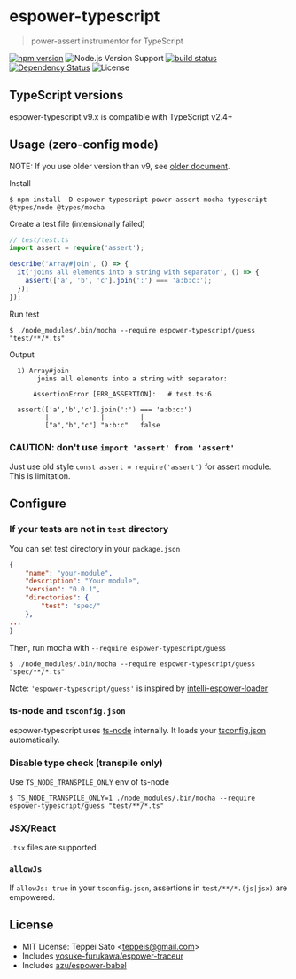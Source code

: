 # espower-typescript

> power-assert instrumentor for TypeScript

[![npm version][npm-image]][npm-url]
![Node.js Version Support][node-version]
[![build status][travis-image]][travis-url]
[![Dependency Status][deps-image]][deps-url]
![License][license]

## TypeScript versions

espower-typescript v9.x is compatible with TypeScript v2.4+

## Usage (zero-config mode)

NOTE: If you use older version than v9, see [older document](https://github.com/power-assert-js/espower-typescript/blob/v8.1.4/README.md).

Install

```console
$ npm install -D espower-typescript power-assert mocha typescript @types/node @types/mocha
```

Create a test file (intensionally failed)

```typescript
// test/test.ts
import assert = require('assert');

describe('Array#join', () => {
  it('joins all elements into a string with separator', () => {
    assert(['a', 'b', 'c'].join(':') === 'a:b:c:');
  });
});
```

Run test

```console
$ ./node_modules/.bin/mocha --require espower-typescript/guess "test/**/*.ts"
```

Output

```
  1) Array#join
       joins all elements into a string with separator:

      AssertionError [ERR_ASSERTION]:   # test.ts:6

  assert(['a','b','c'].join(':') === 'a:b:c:')
         |             |         |
         ["a","b","c"] "a:b:c"   false
```

### CAUTION: don't use `import 'assert' from 'assert'`

Just use old style `const assert = require('assert')` for assert module.
This is limitation.

## Configure

### If your tests are not in `test` directory

You can set test directory in your `package.json`

```json
{
    "name": "your-module",
    "description": "Your module",
    "version": "0.0.1",
    "directories": {
        "test": "spec/"
    },
...
}
```

Then, run mocha with `--require espower-typescript/guess`

```console
$ ./node_modules/.bin/mocha --require espower-typescript/guess "spec/**/*.ts"
```

Note: `'espower-typescript/guess'` is inspired by [intelli-espower-loader](https://github.com/azu/intelli-espower-loader)

### ts-node and `tsconfig.json`

espower-typescript uses [ts-node](https://github.com/TypeStrong/ts-node) internally.
It loads your [tsconfig.json](https://github.com/Microsoft/TypeScript/wiki/tsconfig.json) automatically.

### Disable type check (transpile only)

Use `TS_NODE_TRANSPILE_ONLY` env of ts-node

```console
$ TS_NODE_TRANSPILE_ONLY=1 ./node_modules/.bin/mocha --require espower-typescript/guess "test/**/*.ts"
```

### JSX/React

`.tsx` files are supported.

### `allowJs`

If `allowJs: true` in your `tsconfig.json`, assertions in `test/**/*.(js|jsx)` are empowered.

## License

- MIT License: Teppei Sato &lt;teppeis@gmail.com&gt;
- Includes [yosuke-furukawa/espower-traceur](https://github.com/yosuke-furukawa/espower-traceur)
- Includes [azu/espower-babel](https://github.com/azu/espower-babel)

[npm-image]: https://img.shields.io/npm/v/espower-typescript.svg
[npm-url]: https://npmjs.org/package/espower-typescript
[travis-image]: https://travis-ci.org/power-assert-js/espower-typescript.svg?branch=master
[travis-url]: https://travis-ci.org/power-assert-js/espower-typescript
[deps-image]: https://david-dm.org/power-assert-js/espower-typescript.svg
[deps-url]: https://david-dm.org/power-assert-js/espower-typescript
[node-version]: https://img.shields.io/badge/Node.js%20support-v8,v10,v12-brightgreen.svg
[license]: https://img.shields.io/npm/l/espower-typescript.svg
